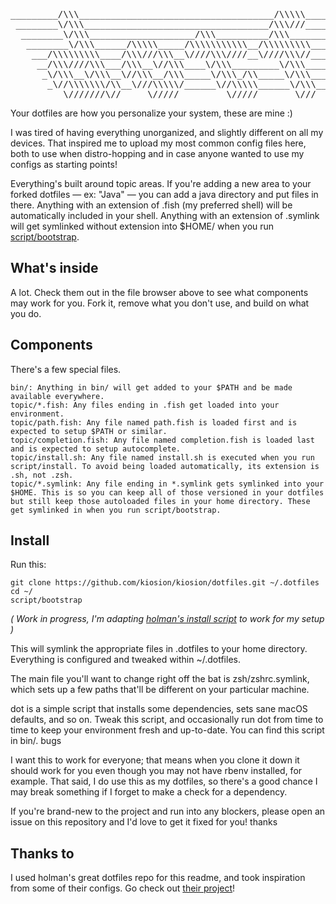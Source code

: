 <pre>_________/\\\_____________________________________/\\\\\________/\\\\\\________________________________        
 ________\/\\\___________________________________/\\\///________\////\\\________________________________       
  ________\/\\\____________________/\\\__________/\\\_______/\\\____\/\\\________________________________      
   ________\/\\\______/\\\\\_____/\\\\\\\\\\\__/\\\\\\\\\___\///_____\/\\\________/\\\\\\\\___/\\\\\\\\\\_     
    ___/\\\\\\\\\____/\\\///\\\__\////\\\////__\////\\\//_____/\\\____\/\\\______/\\\/////\\\_\/\\\//////__    
     __/\\\////\\\___/\\\__\//\\\____\/\\\_________\/\\\______\/\\\____\/\\\_____/\\\\\\\\\\\__\/\\\\\\\\\\_   
      _\/\\\__\/\\\__\//\\\__/\\\_____\/\\\_/\\_____\/\\\______\/\\\____\/\\\____\//\\///////___\////////\\\_  
       _\//\\\\\\\/\\__\///\\\\\/______\//\\\\\______\/\\\______\/\\\__/\\\\\\\\\__\//\\\\\\\\\\__/\\\\\\\\\\_ 
        __\///////\//_____\/////_________\/////_______\///_______\///__\/////////____\//////////__\//////////__</pre>


Your dotfiles are how you personalize your system, these are mine :)

I was tired of having everything unorganized, and slightly different on all my devices. That inspired me to upload my most common config files here, both to use when distro-hopping and in case anyone wanted to use my configs as starting points!

Everything's built around topic areas. If you're adding a new area to your forked dotfiles — ex: "Java" — you can add a java directory and put files in there. Anything with an extension of .fish (my preferred shell) will be automatically included in your shell. Anything with an extension of .symlink will get symlinked without extension into $HOME/ when you run [script/bootstrap](script/bootstrap).

## What's inside

A lot. Check them out in the file browser above to see what components may work for you. Fork it, remove what you don't use, and build on what you do.

## Components

There's a few special files.

    bin/: Anything in bin/ will get added to your $PATH and be made available everywhere.
    topic/*.fish: Any files ending in .fish get loaded into your environment.
    topic/path.fish: Any file named path.fish is loaded first and is expected to setup $PATH or similar.
    topic/completion.fish: Any file named completion.fish is loaded last and is expected to setup autocomplete.
    topic/install.sh: Any file named install.sh is executed when you run script/install. To avoid being loaded automatically, its extension is .sh, not .zsh.
    topic/*.symlink: Any file ending in *.symlink gets symlinked into your $HOME. This is so you can keep all of those versioned in your dotfiles but still keep those autoloaded files in your home directory. These get symlinked in when you run script/bootstrap.

## Install

Run this:
```
git clone https://github.com/kiosion/kiosion/dotfiles.git ~/.dotfiles
cd ~/
script/bootstrap
```
*( Work in progress, I'm adapting [holman's install script](https://github.com/holman/dotfiles/script/bootstrap) to work for my setup )*

This will symlink the appropriate files in .dotfiles to your home directory. Everything is configured and tweaked within ~/.dotfiles.

The main file you'll want to change right off the bat is zsh/zshrc.symlink, which sets up a few paths that'll be different on your particular machine.

dot is a simple script that installs some dependencies, sets sane macOS defaults, and so on. Tweak this script, and occasionally run dot from time to time to keep your environment fresh and up-to-date. You can find this script in bin/.
bugs

I want this to work for everyone; that means when you clone it down it should work for you even though you may not have rbenv installed, for example. That said, I do use this as my dotfiles, so there's a good chance I may break something if I forget to make a check for a dependency.

If you're brand-new to the project and run into any blockers, please open an issue on this repository and I'd love to get it fixed for you!
thanks

## Thanks to

I used holman's great dotfiles repo for this readme, and took inspiration from some of their configs. Go check out [their project](https://github.com/holman/dotfiles)!
